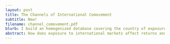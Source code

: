 ```yaml
---
layout: post
title: The Channels of International Comovement
subtitle: New!
filename: channel_comovement.pdf
blurb: I build an homogenized database covering the country of exposure through revenue, cost, equity, debt, and subsidiary linkages of large global companies. These exposure channels determine large return and cash flow comovements, but comovent is lower when multiple channels of exposure are active.
abstract: How does exposure to international markets affect returns and cash flow comovements? Foreign bond owners, lenders, affiliates, investors, customers, and suppliers all transmit country shocks to companies. Most multinationals have many of these exposures simultaneously within the same foreign market. Returns and cash flows of two companies comove when exposed to the same country through the same channel. Within-country exposure through different channels is generally associated with lower comovement, in line with an operational hedging strategy. This evidence can help reconcile how, on average, increased market integration does not lead to increased comovement.
---
```


